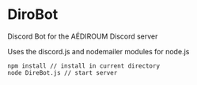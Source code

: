 # DiroBot

Discord Bot for the AÉDIROUM Discord server

Uses the discord.js and nodemailer modules for node.js

```
npm install // install in current directory
node DireBot.js // start server
```
